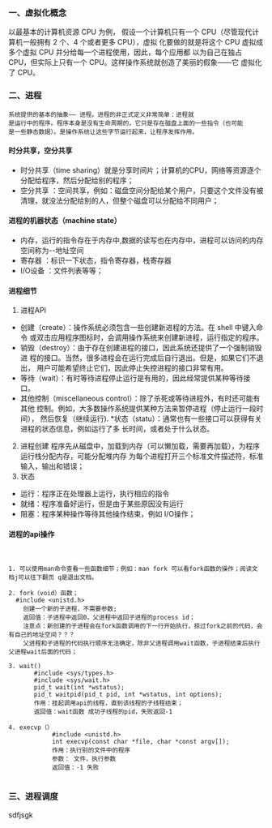 ### 一、虚拟化概念

以最基本的计算机资源 CPU 为例，
假设一个计算机只有一个 CPU（尽管现代计算机一般拥有 2 个、4 个或者更多 CPU），虚拟
化要做的就是将这个 CPU 虚拟成多个虚拟 CPU 并分给每一个进程使用，因此，每个应用都
以为自己在独占 CPU，但实际上只有一个 CPU。这样操作系统就创造了美丽的假象——它
虚拟化了 CPU。

### 二、进程
    系统提供的基本的抽象—— 进程。进程的非正式定义非常简单：进程就
    是运行中的程序。程序本身是没有生命周期的，它只是存在磁盘上面的一些指令（也可能
    是一些静态数据）。是操作系统让这些字节运行起来，让程序发挥作用。

#### 时分共享，空分共享
   * 时分共享（time sharing）就是分享时间片；计算机的CPU，网络等资源逐个分配给程序，然后分配给别的程序；
   * 空分共享 ：空间共享，例如：磁盘空间分配给某个用户，只要这个文件没有被清理，就没法分配给别的人，但整个磁盘可以分配给不同用户；

#### 进程的机器状态（machine state）

   * 内存，运行的指令存在于内存中,数据的读写也在内存中，进程可以访问的内存空间称为--地址空间
   * 寄存器 ：标识一下状态，指令寄存器，栈寄存器
   * I/O设备 ：文件列表等等；

#### 进程细节

1. 进程API
* 创建（create）：操作系统必须包含一些创建新进程的方法。在 shell 中键入命令
  或双击应用程序图标时，会调用操作系统来创建新进程，运行指定的程序。
* 销毁（destroy）：由于存在创建进程的接口，因此系统还提供了一个强制销毁进
  程的接口。当然，很多进程会在运行完成后自行退出。但是，如果它们不退出，
  用户可能希望终止它们，因此停止失控进程的接口非常有用。
* 等待（wait）：有时等待进程停止运行是有用的，因此经常提供某种等待接口。
* 其他控制（miscellaneous control）：除了杀死或等待进程外，有时还可能有其他
  控制。例如，大多数操作系统提供某种方法来暂停进程（停止运行一段时间），
  然后恢复（继续运行).
  *状态（statu）：通常也有一些接口可以获得有关进程的状态信息，例如运行了多
  长时间，或者处于什么状态。

2. 进程创建
   程序先从磁盘中，加载到内存（可以懒加载，需要再加载），为程序运行栈分配内存，可能分配堆内存
   为每个进程打开三个标准文件描述符，标准输入，输出和错误；
3. 状态
  * 运行：程序正在处理器上运行，执行相应的指令
  * 就绪：程序准备好运行，但是由于某些原因没有运行
  * 阻塞：程序某种操作等待其他操作结束，例如 I/O操作；

#### 进程的api操作

​	

```
1. 可以使用man命令查看一些函数细节；例如：man fork 可以看fork函数的操作；阅读文档j可以往下翻页 q是退出文档。

2. fork（void）函数；
  #include <unistd.h>
	创建一个新的子进程，不需要参数;
	返回值：子进程中返回0，父进程中返回子进程的process id；
	注意点：新创建的子进程会在fork函数调用的下一行开始执行，掠过fork之前的代码，会有自己的地址空间？？？
	父进程和子进程的代码执行顺序无法确定，除非父进程调用wait函数，子进程结束后执行父进程wait后面的代码；
	
3. wait()
       #include <sys/types.h>
       #include <sys/wait.h>
       pid_t wait(int *wstatus);
       pid_t waitpid(pid_t pid, int *wstatus, int options);
       作用：挂起调用api的线程，直到该线程的子线程结束；
       返回值：wait函数 成功子线程的pid，失败返回-1

4. execvp（）
 			#include <unistd.h>
			int execvp(const char *file, char *const argv[]);
			作用：执行别的文件中的程序
			参数： 文件，执行参数
			返回值：-1 失败
	
```



### 三、进程调度



sdfjsgk